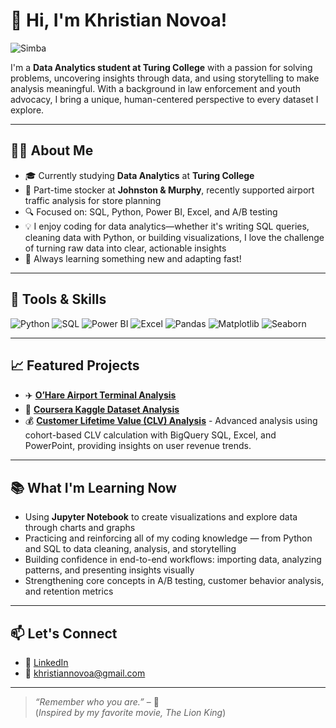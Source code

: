# 👋 Hi, I'm Khristian Novoa!
![Simba](https://media3.giphy.com/media/v1.Y2lkPTc5MGI3NjExNHRpZTUyODVjaGlka280ejF5czhnbWk0em14cThzbng0bWJsdnN0ZiZlcD12MV9pbnRlcm5hbF9naWZfYnlfaWQmY3Q9Zw/Lp71UWmAAeJHi/giphy.gif)

I'm a **Data Analytics student at Turing College** with a passion for solving problems, uncovering insights through data, and using storytelling to make analysis meaningful. With a background in law enforcement and youth advocacy, I bring a unique, human-centered perspective to every dataset I explore.

---

## 👨‍💻 About Me

- 🎓 Currently studying **Data Analytics** at **Turing College**
- 🏢 Part-time stocker at **Johnston & Murphy**, recently supported airport traffic analysis for store planning  
- 🔍 Focused on: SQL, Python, Power BI, Excel, and A/B testing  
- 💡 I enjoy coding for data analytics—whether it's writing SQL queries, cleaning data with Python, or building visualizations, I love the challenge of turning raw data into clear, actionable insights  
- 🌱 Always learning something new and adapting fast!

---

## 🔧 Tools & Skills

![Python](https://img.shields.io/badge/Python-3776AB?style=flat&logo=python&logoColor=white)
![SQL](https://img.shields.io/badge/SQL-4479A1?style=flat&logo=postgresql&logoColor=white)
![Power BI](https://img.shields.io/badge/PowerBI-F2C811?style=flat&logo=powerbi&logoColor=black)
![Excel](https://img.shields.io/badge/Excel-217346?style=flat&logo=microsoft-excel&logoColor=white)
![Pandas](https://img.shields.io/badge/Pandas-150458?style=flat&logo=pandas&logoColor=white)
![Matplotlib](https://img.shields.io/badge/Matplotlib-11557C?style=flat)
![Seaborn](https://img.shields.io/badge/Seaborn-7B68EE?style=flat)

---

## 📈 Featured Projects

- ✈️ [**O’Hare Airport Terminal Analysis**](https://github.com/Kuvoa/T3-vs-T1-Flight-Analysis)
- 📖 [**Coursera Kaggle Dataset Analysis**](https://github.com/Kuvoa/CourseraDataSet.git)
- 💰 [**Customer Lifetime Value (CLV) Analysis**](https://github.com/Kuvoa/CLV-RFM-Analysis.git) - Advanced analysis using cohort-based CLV calculation with BigQuery SQL, Excel, and PowerPoint, providing insights on user revenue trends.


---

## 📚 What I'm Learning Now

- Using **Jupyter Notebook** to create visualizations and explore data through charts and graphs  
-  Practicing and reinforcing all of my coding knowledge — from Python and SQL to data cleaning, analysis, and storytelling  
-  Building confidence in end-to-end workflows: importing data, analyzing patterns, and presenting insights visually  
-  Strengthening core concepts in A/B testing, customer behavior analysis, and retention metrics

---

## 📫 Let's Connect

- 💼 [LinkedIn](www.linkedin.com/in/khristian-novoa-4529a9353)  
- 📧 khristiannovoa@gmail.com  

---

> _“Remember who you are.”_ – 🦁  
(*Inspired by my favorite movie, The Lion King*)
